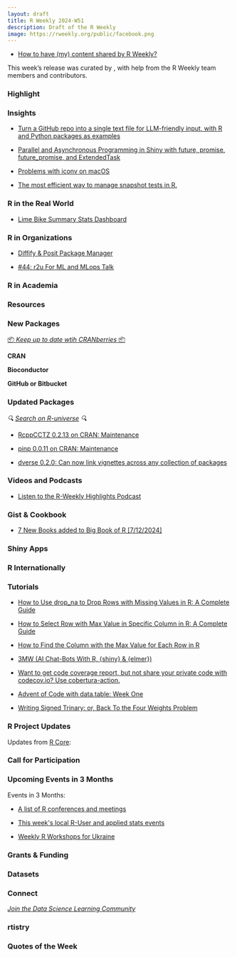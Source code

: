 ```yaml
---
layout: draft
title: R Weekly 2024-W51
description: Draft of the R Weekly
image: https://rweekly.org/public/facebook.png
---
```



+ [How to have (my) content shared by R Weekly?](https://github.com/rweekly/rweekly.org#how-to-have-my-content-shared-by-r-weekly)

This week’s release was curated by [](), with help from the R Weekly team members and contributors.



### Highlight



### Insights

+ [Turn a GitHub repo into a single text file for LLM-friendly input, with R and Python packages as examples](https://blog.stephenturner.us/p/github-repo-to-text-for-llm-input)

+ [Parallel and Asynchronous Programming in Shiny with future, promise, future_promise, and ExtendedTask](https://rtask.thinkr.fr/parallel-and-asynchronous-programming-in-shiny-with-future-promise-future_promise-and-extendedtask/)

+ [Problems with iconv on macOS](https://blog.r-project.org/2024/12/11/problems-with-iconv-on-macos/)

+ [The most efficient way to manage snapshot tests in R.](https://jakubsob.github.io/blog/the-easiest-way-to-update-snapshots-from-ci/)


### R in the Real World

+ [Lime Bike Summary Stats Dashboard](https://jokasan.github.io/Lime_Dash/)


### R in Organizations

+ [Diffify & Posit Package Manager](https://www.jumpingrivers.com/blog/diffify-posit-package-manager/)

+ [#44: r2u For ML and MLops Talk](http://dirk.eddelbuettel.com/blog/2024/12/12#044_r2u_for_ml_ops_talk)



### R in Academia



### Resources



### New Packages

<!-- <p class="added-hostname"><a href="https://rweekly.org/live" target="_blank" class="externalLink">📦 <i>Go Live for More New Pkgs</i> 📦</a></p> -->
<p class="added-hostname"><a href="https://dirk.eddelbuettel.com/cranberries/cran/new/" target="_blank" class="externalLink">📦 <i>Keep up to date wtih CRANberries</i> 📦</a></p>


**CRAN**



**Bioconductor**



**GitHub or Bitbucket**



### Updated Packages

<i>🔍 [Search on R-universe](https://r-universe.dev/search/) 🔍</i>

+ [RcppCCTZ 0.2.13 on CRAN: Maintenance](http://dirk.eddelbuettel.com/blog/2024/12/11#rcppcctz_0.2.13)

+ [pinp 0.0.11 on CRAN: Maintenance](http://dirk.eddelbuettel.com/blog/2024/12/08#pinp_0.0.11)

+ [dverse 0.2.0: Can now link vignettes across any collection of packages](https://maurolepore.github.io/dverse/news/index.html#dverse-020)

### Videos and Podcasts

+ [Listen to the R-Weekly Highlights Podcast](https://serve.podhome.fm/r-weekly-highlights)


### Gist & Cookbook

+ [7 New Books added to Big Book of R [7/12/2024]](https://oscarbaruffa.com/7-new-books-added-to-big-book-of-r-7-12-2024/)


### Shiny Apps



### R Internationally



### Tutorials

+ [How to Use drop_na to Drop Rows with Missing Values in R: A Complete Guide](https://www.spsanderson.com/steveondata/posts/2024-12-12/)

+ [How to Select Row with Max Value in Specific Column in R: A Complete Guide](https://www.spsanderson.com/steveondata/posts/2024-12-10/)

+ [How to Find the Column with the Max Value for Each Row in R](https://www.spsanderson.com/steveondata/posts/2024-12-09/)

+ [3MW (AI Chat-Bots With R, {shiny} & {elmer})](https://3mw.albert-rapp.de/p/ai-chat-bots-with-r-shiny-elmer)

+ [Want to get code coverage report, but not share your private code with codecov.io? Use cobertura-action.](https://jakubsob.github.io/blog/want-to-get-code-coverage-report/)

+ [Advent of Code with data.table: Week One](https://rdatatable-community.github.io/The-Raft/posts/2024-12-07-advent_of_code-kelly_bodwin/)

+ [Writing Signed Trinary: or, Back To the Four Weights Problem](https://rworks.dev/posts/back-to-four-weights/)


<!--<div class="post-more-begin></div><div class="post-more-end"></div>-->

### R Project Updates

Updates from [R Core](http://developer.r-project.org/blosxom.cgi/R-devel/NEWS):

### Call for Participation

### Upcoming Events in 3 Months

Events in 3 Months:

+ [A list of R conferences and meetings](https://jumpingrivers.github.io/meetingsR/events.html)

+ [This week's local R-User and applied stats events](https://community.rstudio.com/c/irl)

+ [Weekly R Workshops for Ukraine](https://sites.google.com/view/dariia-mykhailyshyna/main/r-workshops-for-ukraine)

### Grants & Funding


### Datasets


### Connect

<i>[Join the Data Science Learning Community](https://DSLC.io/)</i>

### rtistry


### Quotes of the Week
